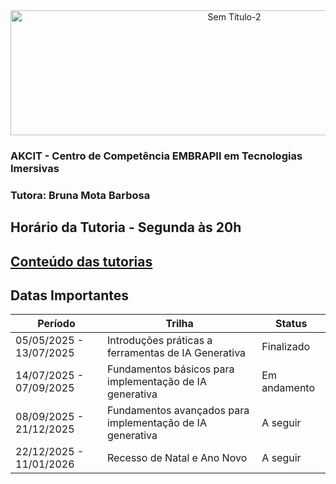 <div align="center">

<img width="700" height="200" alt="Sem Título-2" src="https://github.com/user-attachments/assets/2711e6a2-2e90-4b83-aef8-23831dbabea6" />

</div>

### AKCIT - Centro de Competência EMBRAPII em Tecnologias Imersivas
### Tutora: Bruna Mota Barbosa

## Horário da Tutoria -  Segunda às 20h

## [Conteúdo das tutorias](https://github.com/brunamota/Esp-AKCIT/blob/main/ConteudosDasTutorias.md)

## Datas Importantes

| Período | Trilha | Status |
| --- | --- | --- |
| 05/05/2025 - 13/07/2025 | Introduções práticas a ferramentas de IA Generativa | Finalizado |
| 14/07/2025 - 07/09/2025 | Fundamentos básicos para implementação de IA generativa | Em andamento |
| 08/09/2025 - 21/12/2025 | Fundamentos avançados para implementação de IA generativa | A seguir |
| 22/12/2025 - 11/01/2026  | Recesso de Natal e Ano Novo | A seguir |



